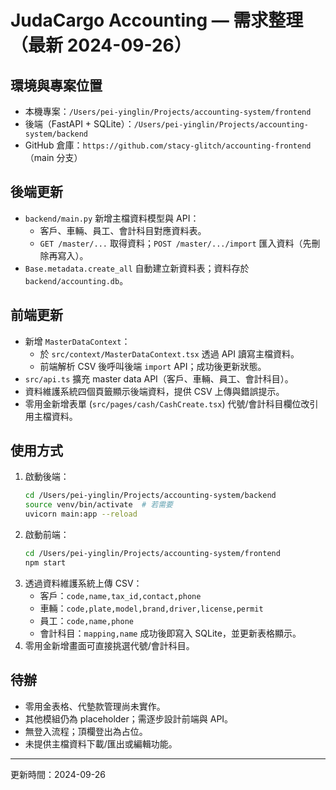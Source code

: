 # JudaCargo Accounting — 需求整理（最新 2024-09-26）

## 環境與專案位置
- 本機專案：`/Users/pei-yinglin/Projects/accounting-system/frontend`
- 後端（FastAPI + SQLite）：`/Users/pei-yinglin/Projects/accounting-system/backend`
- GitHub 倉庫：`https://github.com/stacy-glitch/accounting-frontend`（main 分支）

## 後端更新
- `backend/main.py` 新增主檔資料模型與 API：
  - 客戶、車輛、員工、會計科目對應資料表。
  - `GET /master/...` 取得資料；`POST /master/.../import` 匯入資料（先刪除再寫入）。
- `Base.metadata.create_all` 自動建立新資料表；資料存於 `backend/accounting.db`。

## 前端更新
- 新增 `MasterDataContext`：
  - 於 `src/context/MasterDataContext.tsx` 透過 API 讀寫主檔資料。
  - 前端解析 CSV 後呼叫後端 `import` API；成功後更新狀態。
- `src/api.ts` 擴充 master data API（客戶、車輛、員工、會計科目）。
- 資料維護系統四個頁籤顯示後端資料，提供 CSV 上傳與錯誤提示。
- 零用金新增表單 (`src/pages/cash/CashCreate.tsx`) 代號/會計科目欄位改引用主檔資料。

## 使用方式
1. 啟動後端：
   ```bash
   cd /Users/pei-yinglin/Projects/accounting-system/backend
   source venv/bin/activate  # 若需要
   uvicorn main:app --reload
   ```
2. 啟動前端：
   ```bash
   cd /Users/pei-yinglin/Projects/accounting-system/frontend
   npm start
   ```
3. 透過資料維護系統上傳 CSV：
   - 客戶：`code,name,tax_id,contact,phone`
   - 車輛：`code,plate,model,brand,driver,license,permit`
   - 員工：`code,name,phone`
   - 會計科目：`mapping,name`
   成功後即寫入 SQLite，並更新表格顯示。
4. 零用金新增畫面可直接挑選代號/會計科目。

## 待辦
- 零用金表格、代墊款管理尚未實作。
- 其他模組仍為 placeholder；需逐步設計前端與 API。
- 無登入流程；頂欄登出為占位。
- 未提供主檔資料下載/匯出或編輯功能。

---
更新時間：2024-09-26
